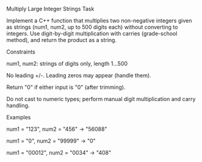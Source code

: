 Multiply Large Integer Strings
Task

Implement a C++ function that multiplies two non-negative integers given as strings (num1, num2, up to 500 digits each) without converting to integers. Use digit-by-digit multiplication with carries (grade-school method), and return the product as a string.

Constraints

num1, num2: strings of digits only, length 1…500

No leading +/-. Leading zeros may appear (handle them).

Return "0" if either input is "0" (after trimming).

Do not cast to numeric types; perform manual digit multiplication and carry handling.

Examples

num1 = "123", num2 = "456" → "56088"

num1 = "0", num2 = "99999" → "0"

num1 = "00012", num2 = "0034" → "408"